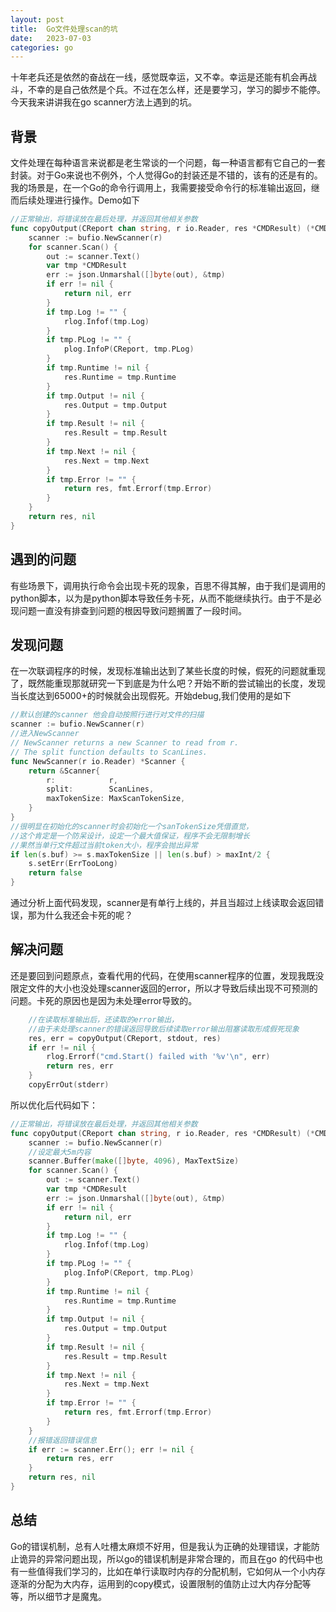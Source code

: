 ```yaml
---
layout: post
title:  Go文件处理scan的坑
date:   2023-07-03
categories: go
---
```

十年老兵还是依然的奋战在一线，感觉既幸运，又不幸。幸运是还能有机会再战斗，不幸的是自己依然是个兵。不过在怎么样，还是要学习，学习的脚步不能停。今天我来讲讲我在go scanner方法上遇到的坑。
## 背景
文件处理在每种语言来说都是老生常谈的一个问题，每一种语言都有它自己的一套封装。对于Go来说也不例外，个人觉得Go的封装还是不错的，该有的还是有的。
我的场景是，在一个Go的命令行调用上，我需要接受命令行的标准输出返回，继而后续处理进行操作。Demo如下
```go
//正常输出，将错误放在最后处理，并返回其他相关参数
func copyOutput(CReport chan string, r io.Reader, res *CMDResult) (*CMDResult, error) {
	scanner := bufio.NewScanner(r)
	for scanner.Scan() {
		out := scanner.Text()
		var tmp *CMDResult
		err := json.Unmarshal([]byte(out), &tmp)
		if err != nil {
			return nil, err
		}
		if tmp.Log != "" {
			rlog.Infof(tmp.Log)
		}
		if tmp.PLog != "" {
			plog.InfoP(CReport, tmp.PLog)
		}
		if tmp.Runtime != nil {
			res.Runtime = tmp.Runtime
		}
		if tmp.Output != nil {
			res.Output = tmp.Output
		}
		if tmp.Result != nil {
			res.Result = tmp.Result
		}
		if tmp.Next != nil {
			res.Next = tmp.Next
		}
		if tmp.Error != "" {
			return res, fmt.Errorf(tmp.Error)
		}
	}
	return res, nil
}
```
## 遇到的问题
有些场景下，调用执行命令会出现卡死的现象，百思不得其解，由于我们是调用的python脚本，以为是python脚本导致任务卡死，从而不能继续执行。由于不是必现问题一直没有排查到问题的根因导致问题搁置了一段时间。
## 发现问题
在一次联调程序的时候，发现标准输出达到了某些长度的时候，假死的问题就重现了，既然能重现那就研究一下到底是为什么吧？开始不断的尝试输出的长度，发现当长度达到65000+的时候就会出现假死。开始debug,我们使用的是如下
```go
//默认创建的scanner 他会自动按照行进行对文件的扫描
scanner := bufio.NewScanner(r)
//进入NewScanner
// NewScanner returns a new Scanner to read from r.
// The split function defaults to ScanLines.
func NewScanner(r io.Reader) *Scanner {
	return &Scanner{
		r:            r,
		split:        ScanLines,
		maxTokenSize: MaxScanTokenSize,
	}
}
//很明显在初始化的scanner时会初始化一个sanTokenSize凭借直觉，
//这个肯定是一个防呆设计，设定一个最大值保证，程序不会无限制增长
//果然当单行文件超过当前token大小，程序会抛出异常
if len(s.buf) >= s.maxTokenSize || len(s.buf) > maxInt/2 {
    s.setErr(ErrTooLong)
    return false
}
```
通过分析上面代码发现，scanner是有单行上线的，并且当超过上线读取会返回错误，那为什么我还会卡死的呢？
## 解决问题
还是要回到问题原点，查看代用的代码，在使用scanner程序的位置，发现我既没限定文件的大小也没处理scanner返回的error，所以才导致后续出现不可预测的问题。卡死的原因也是因为未处理error导致的。
```go
    //在读取标准输出后，还读取的error输出，
    //由于未处理scanner的错误返回导致后续读取error输出阻塞读取形成假死现象
	res, err = copyOutput(CReport, stdout, res)
	if err != nil {
		rlog.Errorf("cmd.Start() failed with '%v'\n", err)
		return res, err
	}
	copyErrOut(stderr)
```
所以优化后代码如下：
```go
//正常输出，将错误放在最后处理，并返回其他相关参数
func copyOutput(CReport chan string, r io.Reader, res *CMDResult) (*CMDResult, error) {
	scanner := bufio.NewScanner(r)
	//设定最大5m内容
	scanner.Buffer(make([]byte, 4096), MaxTextSize)
	for scanner.Scan() {
		out := scanner.Text()
		var tmp *CMDResult
		err := json.Unmarshal([]byte(out), &tmp)
		if err != nil {
			return nil, err
		}
		if tmp.Log != "" {
			rlog.Infof(tmp.Log)
		}
		if tmp.PLog != "" {
			plog.InfoP(CReport, tmp.PLog)
		}
		if tmp.Runtime != nil {
			res.Runtime = tmp.Runtime
		}
		if tmp.Output != nil {
			res.Output = tmp.Output
		}
		if tmp.Result != nil {
			res.Result = tmp.Result
		}
		if tmp.Next != nil {
			res.Next = tmp.Next
		}
		if tmp.Error != "" {
			return res, fmt.Errorf(tmp.Error)
		}
	}
	//报错返回错误信息
	if err := scanner.Err(); err != nil {
		return res, err
	}
	return res, nil
}
```
## 总结
Go的错误机制，总有人吐槽太麻烦不好用，但是我认为正确的处理错误，才能防止诡异的异常问题出现，所以go的错误机制是非常合理的，而且在go
的代码中也有一些值得我们学习的，比如在单行读取时内存的分配机制，它如何从一个小内存逐渐的分配为大内存，运用到的copy模式，设置限制的值防止过大内存分配等等，所以细节才是魔鬼。